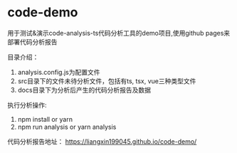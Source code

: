 # code-demo
用于测试&演示code-analysis-ts代码分析工具的demo项目,使用github pages来部署代码分析报告

目录介绍：
1. analysis.config.js为配置文件
2. src目录下的文件未待分析文件，包括有ts, tsx, vue三种类型文件
3. docs目录下为分析后产生的代码分析报告及数据

执行分析操作:
1. npm install or yarn
2. npm run analysis or yarn analysis

代码分析报告地址：
https://liangxin199045.github.io/code-demo/

